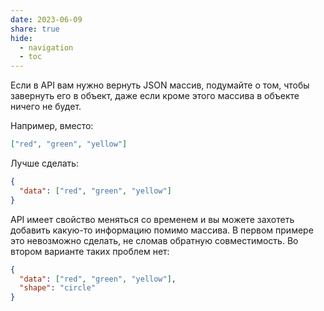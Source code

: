 ```yaml
---
date: 2023-06-09
share: true
hide:
  - navigation
  - toc
---
```


Если в API вам нужно вернуть JSON массив, подумайте о том, чтобы завернуть его в объект, даже если кроме этого массива в объекте ничего не будет. 

Например, вместо:
```json
["red", "green", "yellow"]
```

Лучше сделать:
```json
{
  "data": ["red", "green", "yellow"]
}
```

API имеет свойство меняться со временем и вы можете захотеть добавить какую-то информацию помимо массива. В первом примере это невозможно сделать, не сломав обратную совместимость. Во втором варианте таких проблем нет:
```json
{
  "data": ["red", "green", "yellow"],
  "shape": "circle"
}
```
